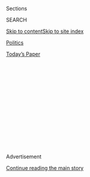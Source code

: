<div id="app">

<div>

<div>

<div>

<div class="NYTAppHideMasthead css-1q2w90k e1suatyy0">

<div class="section css-ui9rw0 e1suatyy2">

<div class="css-eph4ug er09x8g0">

<div class="css-6n7j50">

</div>

<span class="css-1dv1kvn">Sections</span>

<div class="css-10488qs">

<span class="css-1dv1kvn">SEARCH</span>

</div>

[Skip to content](#site-content)[Skip to site
index](#site-index)

</div>

<div id="masthead-section-label" class="css-1wr3we4 eaxe0e00">

[Politics](https://www.nytimes.com/section/politics)

</div>

<div class="css-10698na e1huz5gh0">

</div>

</div>

<div id="masthead-bar-one" class="section hasLinks css-15hmgas e1csuq9d3">

<div class="css-uqyvli e1csuq9d0">

</div>

<div class="css-1uqjmks e1csuq9d1">

</div>

<div class="css-9e9ivx">

[](https://myaccount.nytimes.com/auth/login?response_type=cookie&client_id=vi)

</div>

<div class="css-1bvtpon e1csuq9d2">

[Today’s
Paper](https://www.nytimes.com/section/todayspaper)

</div>

</div>

</div>

</div>

<div data-aria-hidden="false">

<div id="site-content" data-role="main">

<div>

<div class="css-1aor85t" style="opacity:0.000000001;z-index:-1;visibility:hidden">

<div class="css-1hqnpie">

<div class="css-epjblv">

<span class="css-17xtcya">[Politics](/section/politics)</span><span class="css-x15j1o">|</span><span class="css-fwqvlz">Democrats
Allege D.N.C. Hack Is Part of Russian Effort to Elect Donald
Trump</span>

</div>

<div class="css-k008qs">

<div class="css-1iwv8en">

<span class="css-18z7m18"></span>

<div>

</div>

</div>

<span class="css-1n6z4y">https://nyti.ms/2abJFlR</span>

<div class="css-1705lsu">

<div class="css-4xjgmj">

<div class="css-4skfbu" data-role="toolbar" data-aria-label="Social Media Share buttons, Save button, and Comments Panel with current comment count" data-testid="share-tools">

  - 
  - 
  - 
  - 
    
    <div class="css-6n7j50">
    
    </div>

  - 

</div>

</div>

</div>

</div>

</div>

</div>

<div class="css-13pd83m">

</div>

<div id="top-wrapper" class="css-1sy8kpn">

<div id="top-slug" class="css-l9onyx">

Advertisement

</div>

[Continue reading the main
story](#after-top)

<div class="ad top-wrapper" style="text-align:center;height:100%;display:block;min-height:250px">

<div id="top" class="place-ad" data-position="top" data-size-key="top">

</div>

</div>

<div id="after-top">

</div>

</div>

<div id="sponsor-wrapper" class="css-1hyfx7x">

<div id="sponsor-slug" class="css-19vbshk">

Supported by

</div>

[Continue reading the main
story](#after-sponsor)

<div id="sponsor" class="ad sponsor-wrapper" style="text-align:center;height:100%;display:block">

</div>

<div id="after-sponsor">

</div>

</div>

<div class="css-1vkm6nb ehdk2mb0">

# Democrats Allege D.N.C. Hack Is Part of Russian Effort to Elect Donald Trump

</div>

<div class="css-79elbk" data-testid="photoviewer-wrapper">

<div class="css-z3e15g" data-testid="photoviewer-wrapper-hidden">

</div>

<div class="css-1a48zt4 ehw59r15" data-testid="photoviewer-children">

![<span class="css-16f3y1r e13ogyst0" data-aria-hidden="true">Representative
Nancy Pelosi of California, the House Democratic leader, center, at the
Wells Fargo Center in Philadelphia on Monday before the start of the
Democratic National
Convention.</span><span class="css-cnj6d5 e1z0qqy90" itemprop="copyrightHolder"><span class="css-1ly73wi e1tej78p0">Credit...</span><span><span>Jim
Wilson/The New York
Times</span></span></span>](https://static01.nyt.com/images/2016/07/26/us/26fd-russians/26fd-russians-articleLarge.jpg?quality=75&auto=webp&disable=upscale)

</div>

</div>

<div class="css-xt80pu e12qa4dv0">

<div class="css-18e8msd">

<div class="css-vp77d3 epjyd6m0">

<div class="css-1baulvz">

By [<span class="css-1baulvz last-byline" itemprop="name">Amy
Chozick</span>](http://www.nytimes.com/by/amy-chozick)

</div>

</div>

  - July 25,
    2016

  - 
    
    <div class="css-4xjgmj">
    
    <div class="css-d8bdto" data-role="toolbar" data-aria-label="Social Media Share buttons, Save button, and Comments Panel with current comment count" data-testid="share-tools">
    
      - 
      - 
      - 
      - 
        
        <div class="css-6n7j50">
        
        </div>
    
      - 
    
    </div>
    
    </div>

</div>

</div>

<div class="section meteredContent css-1r7ky0e" name="articleBody" itemprop="articleBody">

<div class="css-1fanzo5 StoryBodyCompanionColumn">

<div class="css-53u6y8">

PHILADELPHIA — Cold War-era intrigue permeated the 93-degree heat in
Philadelphia on Monday, as Democrats sought to spread the idea that the
release of thousands of hacked emails from the Democratic National
Committee is part of [a Russian
effort](http://www.nytimes.com/2016/07/25/us/politics/donald-trump-russia-emails.html)
to help elect Donald J. Trump.

“I do know this: that the Russians did the D.N.C. hack,” Representative
Nancy Pelosi of California, the House Democratic leader, told reporters.

She said she had learned of Russian involvement not through intelligence
briefings, but through other means.

</div>

</div>

<div class="css-1fanzo5 StoryBodyCompanionColumn">

<div class="css-53u6y8">

The hacking embarrassed party officials by showing that they seemed to
favor Hillary Clinton over Senator Bernie Sanders in the primary, when
they were supposed to be neutral.

</div>

</div>

![<span class="css-16f3y1r e13ogyst0">President Trump and Russia's
president, Vladimir V. Putin, have exchanged many compliments since the
2016 election. We look at the basis of the mutual respect between the
two men. (Updated on July 5,
2017.)</span><span class="css-cch8ym"><span class="css-1dv1kvn">Credit</span><span class="css-cnj6d5 e1z0qqy90" itemprop="copyrightHolder"><span class="css-1ly73wi e1tej78p0">Credit...</span><span>From
left; Todd Heisler/The New York Times, Yury Kochetkov/European
Pressphoto
Agency</span></span></span>](https://static01.nyt.com/images/2017/07/08/us/27TRUMP-PUTIN-COMBO/27TRUMP-PUTIN-COMBO-videoSixteenByNine3000.jpg)

<div class="css-1fanzo5 StoryBodyCompanionColumn">

<div class="css-53u6y8">

Ms. Pelosi, asked whether she thought Mr. Trump played any role in the
hack or release of the 20,000 emails, said, “I have no reason to think
that.”

Mrs. Clinton’s campaign manger, Robby Mook, tried to deflect attention
from the content of the emails, which led to the resignation of the
party’s chairwoman, Debbie Wasserman Schultz, and keep it on the
Russians.

“There have been larger forces at work to hurt Hillary Clinton,” Mr.
Mook said Monday, calling the hacking an attempt to undermine her
campaign.

Saying he would leave the details of the hacking to intelligence
experts, Mr. Mook added, “It was the Russians who perpetrated this leak
for the purpose of helping Donald Trump and hurting Hillary Clinton.”

</div>

</div>

<div class="css-1fanzo5 StoryBodyCompanionColumn">

<div class="css-53u6y8">

Proving a cyberattack is difficult, but researchers have said the
D.N.C.’s server had been breached by Russian intelligence agencies,
which had also targeted the White House and the State Department.

But the Russian-intervention narrative fits with Mrs. Clinton’s efforts
to establish the idea that President Vladimir V. Putin of Russia wants
to see Mr. Trump elected to weaken America and hurt its closest NATO
allies. Mr. Trump has suggested [he would not automatically
defend](http://www.nytimes.com/2016/07/21/us/politics/donald-trump-issues.html)
NATO allies if they were attacked.

</div>

</div>

![<span class="css-16f3y1r e13ogyst0">The Democratic Party opened its
convention to news of an embarrassing email leak, while Senator Bernie
Sanders struggled to rally his supporters behind the presumptive
nominee, Hillary
Clinton.</span><span class="css-cch8ym"><span class="css-1dv1kvn">Credit</span><span class="css-cnj6d5 e1z0qqy90" itemprop="copyrightHolder"><span class="css-1ly73wi e1tej78p0">Credit...</span><span>Josh
Haner/The New York
Times</span></span></span>](https://static01.nyt.com/images/2016/07/26/us/elections/26CONVENTIONsub/26CONVENTIONsub-videoSixteenByNineJumbo1600-v5.jpg)

<div class="css-1fanzo5 StoryBodyCompanionColumn">

<div class="css-53u6y8">

Mr. Trump has praised Mr. Putin, and throughout her campaign Mrs.
Clinton has tried to tie Mr. Trump to to the Russian leader, with whom
she clashed as secretary of state.

“He praises dictators like Vladimir Putin and picks fights with our
friends,” Mrs. Clinton said last month.

“I don’t understand Donald’s bizarre fascination with dictators and
strongmen who have no love for America,” she once said.

“Putin will eat your lunch,” she said in a speech aimed at Mr. Trump.

And if Mr. Trump were elected president, she has said, it would be like
“Christmas in the Kremlin.”

</div>

</div>

<div class="css-1fanzo5 StoryBodyCompanionColumn">

<div class="css-53u6y8">

On Twitter Monday morning, Mr. Trump dismissed the idea that the
Russians were behind the hack and said the Clinton camp had spread the
idea to distract from its own convention drama.

</div>

</div>

<div class="css-cfo9c3">

</div>

<div class="css-1fanzo5 StoryBodyCompanionColumn">

<div class="css-53u6y8">

But later Monday, while speaking in Roanoke, Va., Mr. Trump at least
seemed to accept that the Russians might have been involved. Speaking of
Ms. Wasserman Schultz, he said: “She worked very, very hard to rig the
system. Little did she know China, Russia, one of our many, many
friends, came in and hacked the hell out of us.”

</div>

</div>

</div>

<div>

</div>

<div>

</div>

<div>

</div>

<div>

<div id="bottom-wrapper" class="css-1ede5it">

<div id="bottom-slug" class="css-l9onyx">

Advertisement

</div>

[Continue reading the main
story](#after-bottom)

<div id="bottom" class="ad bottom-wrapper" style="text-align:center;height:100%;display:block;min-height:90px">

</div>

<div id="after-bottom">

</div>

</div>

</div>

</div>

</div>

## Site Index

<div>

</div>

## Site Information Navigation

  - [© <span>2020</span> <span>The New York Times
    Company</span>](https://help.nytimes.com/hc/en-us/articles/115014792127-Copyright-notice)

<!-- end list -->

  - [NYTCo](https://www.nytco.com/)
  - [Contact
    Us](https://help.nytimes.com/hc/en-us/articles/115015385887-Contact-Us)
  - [Work with us](https://www.nytco.com/careers/)
  - [Advertise](https://nytmediakit.com/)
  - [T Brand Studio](http://www.tbrandstudio.com/)
  - [Your Ad
    Choices](https://www.nytimes.com/privacy/cookie-policy#how-do-i-manage-trackers)
  - [Privacy](https://www.nytimes.com/privacy)
  - [Terms of
    Service](https://help.nytimes.com/hc/en-us/articles/115014893428-Terms-of-service)
  - [Terms of
    Sale](https://help.nytimes.com/hc/en-us/articles/115014893968-Terms-of-sale)
  - [Site
    Map](https://spiderbites.nytimes.com)
  - [Help](https://help.nytimes.com/hc/en-us)
  - [Subscriptions](https://www.nytimes.com/subscription?campaignId=37WXW)

</div>

</div>

</div>

</div>
